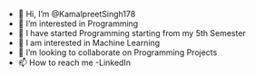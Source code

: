 - 👋 Hi, I’m @KamalpreetSingh178
- 👀 I’m interested in Programming
- 🌱 I have started Programming starting from my 5th Semester
- 🌱 I am interested in Machine Learning 
- 💞️ I’m looking to collaborate on Programming Projects
- 📫 How to reach me -LinkedIn

<!---
KamalpreetSingh178/KamalpreetSingh178 is a ✨ special ✨ repository because its `README.md` (this file) appears on your GitHub profile.
You can click the Preview link to take a look at your changes.
--->
